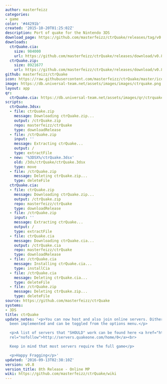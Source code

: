 ```yaml
---
author: masterfeizz
categories:
- game
color: '#44291b'
created: '2015-10-20T01:25:02Z'
description: Port of quake for the Nintendo 3DS
download_page: https://github.com/masterfeizz/ctrQuake/releases/tag/v0.8
downloads:
  ctrQuake.cia:
    size: 984000
    url: https://github.com/masterfeizz/ctrQuake/releases/download/v0.8/ctrQuake.cia
  ctrQuake.zip:
    size: 8921677
    url: https://github.com/masterfeizz/ctrQuake/releases/download/v0.8/ctrQuake.zip
github: masterfeizz/ctrQuake
icon: https://raw.githubusercontent.com/masterfeizz/ctrQuake/master/icon.png
image: https://db.universal-team.net/assets/images/images/ctrquake.png
layout: app
qr:
  ctrQuake.cia: https://db.universal-team.net/assets/images/qr/ctrquake.cia.png
scripts:
  ctrQuake.3dsx:
  - file: ctrQuake.zip
    message: Downloading ctrQuake.zip...
    output: /ctrQuake.zip
    repo: masterfeizz/ctrQuake
    type: downloadRelease
  - file: /ctrQuake.zip
    input: ''
    message: Extracting ctrQuake...
    output: /
    type: extractFile
  - new: '%3DSX%/ctrQuake.3dsx'
    old: /3ds/ctrQuake/ctrQuake.3dsx
    type: move
  - file: /ctrQuake.zip
    message: Deleting ctrQuake.zip...
    type: deleteFile
  ctrQuake.cia:
  - file: ctrQuake.zip
    message: Downloading ctrQuake.zip...
    output: /ctrQuake.zip
    repo: masterfeizz/ctrQuake
    type: downloadRelease
  - file: /ctrQuake.zip
    input: ''
    message: Extracting ctrQuake...
    output: /
    type: extractFile
  - file: ctrQuake.cia
    message: Downloading ctrQuake.cia...
    output: /ctrQuake.cia
    repo: masterfeizz/ctrQuake
    type: downloadRelease
  - file: /ctrQuake.cia
    message: Installing ctrQuake.cia...
    type: installCia
  - file: /ctrQuake.cia
    message: Deleting ctrQuake.cia...
    type: deleteFile
  - file: /ctrQuake.zip
    message: Deleting ctrQuake.zip...
    type: deleteFile
source: https://github.com/masterfeizz/ctrQuake
systems:
- 3DS
title: ctrQuake
update_notes: '<p>You can now host and also join online servers. Dithering has also
  been implemented and can be toggled from the options menu.</p>

  <p>A list of servers that "SHOULD" work can be found here <a href="http://servers.quakeone.com/home/0"
  rel="nofollow">http://servers.quakeone.com/home/0</a><br>

  Keep in mind that most servers require the full game</p>

  <p>Happy Fragging</p>'
updated: '2016-09-13T02:38:10Z'
version: v0.8
version_title: 8th Release - Online MP
wiki: https://github.com/masterfeizz/ctrQuake/wiki
---
```

